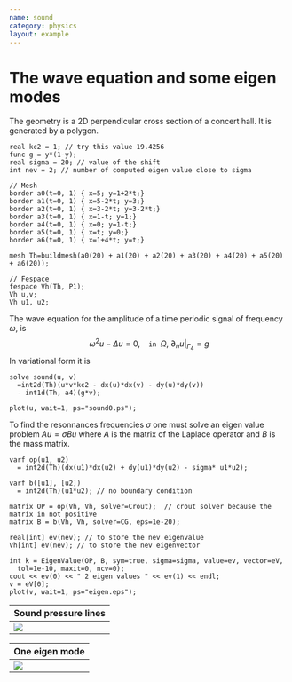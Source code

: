 ```yaml
---
name: sound
category: physics
layout: example
---
```


# The wave equation and some eigen modes
The geometry is a 2D perpendicular cross section of a concert hall. It is generated by a polygon.
~~~freefem
real kc2 = 1; // try this value 19.4256
func g = y*(1-y);
real sigma = 20; // value of the shift
int nev = 2; // number of computed eigen value close to sigma

// Mesh
border a0(t=0, 1) { x=5; y=1+2*t;}
border a1(t=0, 1) { x=5-2*t; y=3;}
border a2(t=0, 1) { x=3-2*t; y=3-2*t;}
border a3(t=0, 1) { x=1-t; y=1;}
border a4(t=0, 1) { x=0; y=1-t;}
border a5(t=0, 1) { x=t; y=0;}
border a6(t=0, 1) { x=1+4*t; y=t;}

mesh Th=buildmesh(a0(20) + a1(20) + a2(20) + a3(20) + a4(20) + a5(20) + a6(20));

// Fespace
fespace Vh(Th, P1);
Vh u,v;
Vh u1, u2;
~~~
The wave equation for the amplitude of a time periodic signal of frequency $\omega$, is
$$
\omega^2 u -\Delta u=0,~~\texttt{ in } \Omega,~\partial_n u|_{\Gamma_4}=g
$$
In variational form it is
~~~freefem
solve sound(u, v)
  =int2d(Th)(u*v*kc2 - dx(u)*dx(v) - dy(u)*dy(v))
  - int1d(Th, a4)(g*v);

plot(u, wait=1, ps="sound0.ps");
~~~
To find the resonnances frequencies $\sigma$ one must solve an eigen value problem $A u = \sigma B u$ where $A$ is the matrix of the Laplace operator and $B$ is the mass matrix.
~~~freefem
varf op(u1, u2)
  = int2d(Th)(dx(u1)*dx(u2) + dy(u1)*dy(u2) - sigma* u1*u2);

varf b([u1], [u2])
  = int2d(Th)(u1*u2); // no boundary condition

matrix OP = op(Vh, Vh, solver=Crout);  // crout solver because the matrix in not positive
matrix B = b(Vh, Vh, solver=CG, eps=1e-20);

real[int] ev(nev); // to store the nev eigenvalue
Vh[int] eV(nev); // to store the nev eigenvector

int k = EigenValue(OP, B, sym=true, sigma=sigma, value=ev, vector=eV,
  tol=1e-10, maxit=0, ncv=0);
cout << ev(0) << " 2 eigen values " << ev(1) << endl;
v = eV[0];
plot(v, wait=1, ps="eigen.eps");
~~~

| Sound pressure lines |
| -------------------- |
| ![][_pressure]       |

| One eigen mode |
| -------------- |
| ![][_eigen0]   |

[_pressure]: https://raw.githubusercontent.com/phtournier/ffmdtest/refs/heads/main/figures/examples/sound/pressure.png

[_eigen0]: https://raw.githubusercontent.com/phtournier/ffmdtest/refs/heads/main/figures/examples/sound/eigen0.png
